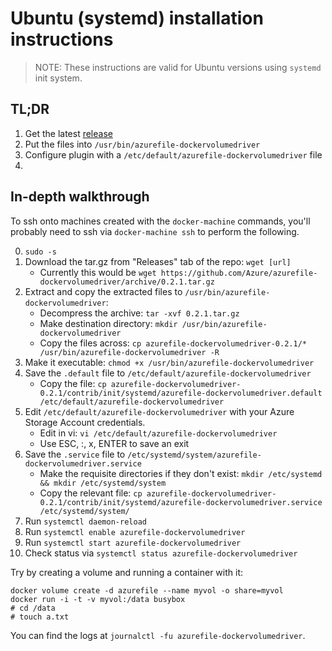 # Ubuntu (systemd) installation instructions

> NOTE: These instructions are valid for Ubuntu versions using `systemd` init
> system.

## TL;DR
1. Get the latest [release](https://github.com/Azure/azurefile-dockervolumedriver/releases)
2. Put the files into `/usr/bin/azurefile-dockervolumedriver`
3. Configure plugin with a `/etc/default/azurefile-dockervolumedriver` file
4. 

## In-depth walkthrough
To ssh onto machines created with the `docker-machine` commands, you'll probably need to ssh via `docker-machine ssh` to perform the following.

0. `sudo -s`
0. Download the tar.gz from "Releases" tab of the repo: `wget [url]`
    + Currently this would be `wget https://github.com/Azure/azurefile-dockervolumedriver/archive/0.2.1.tar.gz` 
0. Extract and copy the extracted files to `/usr/bin/azurefile-dockervolumedriver`: 
    + Decompress the archive:  `tar -xvf 0.2.1.tar.gz`
    + Make destination directory: `mkdir /usr/bin/azurefile-dockervolumedriver`
    + Copy the files across: `cp azurefile-dockervolumedriver-0.2.1/* /usr/bin/azurefile-dockervolumedriver -R`
0. Make it executable: `chmod +x /usr/bin/azurefile-dockervolumedriver`
0. Save the `.default` file to `/etc/default/azurefile-dockervolumedriver`
    + Copy the file: `cp azurefile-dockervolumedriver-0.2.1/contrib/init/systemd/azurefile-dockervolumedriver.default /etc/default/azurefile-dockervolumedriver`
0. Edit `/etc/default/azurefile-dockervolumedriver` with your Azure Storage Account credentials.
    + Edit in vi: `vi /etc/default/azurefile-dockervolumedriver`
    + Use ESC, :, x, ENTER to save an exit
0. Save the `.service` file to `/etc/systemd/system/azurefile-dockervolumedriver.service`
    + Make the requisite directories if they don't exist: `mkdir /etc/systemd && mkdir /etc/systemd/system`
    + Copy the relevant file: `cp azurefile-dockervolumedriver-0.2.1/contrib/init/systemd/azurefile-dockervolumedriver.service /etc/systemd/system/`
0. Run `systemctl daemon-reload`
0. Run `systemctl enable azurefile-dockervolumedriver`
0. Run `systemctl start azurefile-dockervolumedriver`
0. Check status via `systemctl status azurefile-dockervolumedriver`

Try by creating a volume and running a container with it:

    docker volume create -d azurefile --name myvol -o share=myvol
    docker run -i -t -v myvol:/data busybox
    # cd /data
    # touch a.txt

You can find the logs at `journalctl -fu azurefile-dockervolumedriver`.
